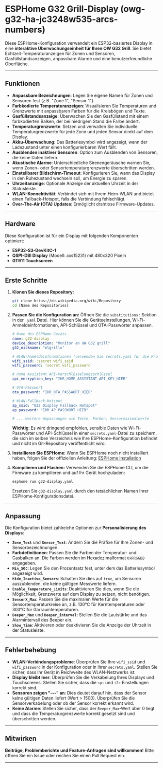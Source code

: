 # ESPHome G32 Grill-Display (owg-g32-ha-jc3248w535-arcs-numbers)

Diese ESPHome-Konfiguration verwandelt ein ESP32-basiertes Display in eine **interaktive Überwachungseinheit für Ihren OW G32 Grill**. Sie bietet Echtzeit-Temperaturanzeigen für Zonen und Sensoren, Gasfüllstandsanzeigen, anpassbare Alarme und eine benutzerfreundliche Oberfläche.

-----

## Funktionen

  * **Anpassbare Bezeichnungen**: Legen Sie eigene Namen für Zonen und Sensoren fest (z.B. "Zone 1", "Sensor 1").
  * **Farbkodierte Temperaturanzeigen**: Visualisieren Sie Temperaturen und Grenzwerte mit anpassbaren Farben für die Kreisbögen und Texte.
  * **Gasfüllstandsanzeige**: Überwachen Sie den Gasfüllstand mit einem farbkodierten Balken, der bei niedrigem Stand die Farbe ändert.
  * **Temperaturgrenzwerte**: Setzen und verwalten Sie individuelle Temperaturgrenzwerte für jede Zone und jeden Sensor direkt auf dem Display.
  * **Akku-Überwachung**: Das Batteriesymbol wird angezeigt, wenn der Ladezustand unter einen konfigurierbaren Wert fällt.
  * **Ausblenden inaktiver Sensoren**: Option zum Ausblenden von Sensoren, die keine Daten liefern.
  * **Akustische Alarme**: Unterschiedliche Sirenengeräusche warnen Sie, wenn Zonen- oder Sensortemperaturgrenzwerte überschritten werden.
  * **Einstellbarer Bildschirm-Timeout**: Konfigurieren Sie, wann das Display in den Ruhezustand wechseln soll, um Energie zu sparen.
  * **Uhrzeitanzeige**: Optionale Anzeige der aktuellen Uhrzeit in der Statusleiste.
  * **WLAN-Konnektivität**: Verbindet sich mit Ihrem Heim-WLAN und bietet einen Fallback-Hotspot, falls die Verbindung fehlschlägt.
  * **Over-The-Air (OTA) Updates**: Ermöglicht drahtlose Firmware-Updates.

-----

## Hardware

Diese Konfiguration ist für ein Display mit folgenden Komponenten optimiert:

  * **ESP32-S3-DevKitC-1**
  * **QSPI-DBI Display** (Modell: axs15231) mit 480x320 Pixeln
  * **GT911 Touchscreen**

-----

## Erste Schritte

1.  **Klonen Sie dieses Repository:**

    ```bash
    git clone https://de.wikipedia.org/wiki/Repository
    cd [Name des Repositories]
    ```

2.  **Passen Sie die Konfiguration an:**
    Öffnen Sie die `substitutions:` Sektion in der `.yaml` Datei. Hier können Sie die Geräteeinstellungen, Wi-Fi-Anmeldeinformationen, API-Schlüssel und OTA-Passwörter anpassen.

    ```yaml
    # Name des ESPHome Geräts
    name: g32-display
    device_description: "Monitor an OW G32 grill"
    g32_nickname: "elgrillo"

    # WLAN-Anmeldeinformationen (verwenden Sie secrets.yaml für die Produktion)
    wifi_ssid: !secret wifi_ssid
    wifi_password: !secret wifi_password

    # Home Assistant API-Verschlüsselungsschlüssel
    api_encryption_key: "IHR_HOME_ASSISTANT_API_KEY_HIER"

    # OTA-Passwort
    ota_password: "IHR_OTA_PASSWORT_HIER"

    # WLAN-Fallback-Hotspot
    ap_ssid: "G32 Display Fallback Hotspot"
    ap_password: "IHR_AP_PASSWORT_HIER"

    # ... weitere Anpassungen wie Texte, Farben, Sensormaximalwerte
    ```

    **Wichtig**: Es wird dringend empfohlen, sensible Daten wie Wi-Fi-Passwörter und API-Schlüssel in einer `secrets.yaml`-Datei zu speichern, die sich im selben Verzeichnis wie Ihre ESPHome-Konfiguration befindet und nicht im Git-Repository veröffentlicht wird.

3.  **Installieren Sie ESPHome:**
    Wenn Sie ESPHome noch nicht installiert haben, folgen Sie der offiziellen Anleitung: [ESPHome Installation](https://www.google.com/search?q=https://esphome.io/guides/getting_started_yaml.html%23installing-esphome)

4.  **Kompilieren und Flashen:**
    Verwenden Sie die ESPHome CLI, um die Firmware zu kompilieren und auf Ihr Gerät hochzuladen:

    ```bash
    esphome run g32-display.yaml
    ```

    Ersetzen Sie `g32-display.yaml` durch den tatsächlichen Namen Ihrer ESPHome-Konfigurationsdatei.

-----

## Anpassung

Die Konfiguration bietet zahlreiche Optionen zur **Personalisierung des Displays**:

  * **`Zone_Text`** und **`Sensor_Text`**: Ändern Sie die Präfixe für Ihre Zonen- und Sensorbezeichnungen.
  * **Farbdefinitionen**: Passen Sie die Farben der Temperatur- und Gasbalken an. Die Farben werden im Hexadezimalformat `0xRRGGBB` angegeben.
  * **`Min_SOC`**: Legen Sie den Prozentsatz fest, unter dem das Batteriesymbol angezeigt wird.
  * **`Hide_Inactive_Sensors`**: Schalten Sie dies auf `true`, um Sensoren auszublenden, die keine gültigen Messwerte liefern.
  * **`Enable_Temperature_Limits`**: Deaktivieren Sie dies, wenn Sie die Möglichkeit, Grenzwerte auf dem Display zu setzen, nicht benötigen.
  * **`SensorX_Max`**: Passen Sie die maximalen Werte für die Sensortemperaturkreise an, z.B. 130°C für Kerntemperaturen oder 300°C für Garraumtemperaturen.
  * **`Beeper_Max`** und **`Beeper_interval`**: Stellen Sie die Lautstärke und das Alarmintervall des Beeper ein.
  * **`Show_Time`**: Aktivieren oder deaktivieren Sie die Anzeige der Uhrzeit in der Statusleiste.

-----

## Fehlerbehebung

  * **WLAN-Verbindungsprobleme**: Überprüfen Sie Ihre `wifi_ssid` und `wifi_password` in der Konfiguration oder in Ihrer `secrets.yaml`. Stellen Sie sicher, dass Ihr Gerät in Reichweite des WLAN-Netzwerks ist.
  * **Display bleibt leer**: Überprüfen Sie die Verkabelung Ihres Displays und Touchscreens. Stellen Sie sicher, dass die `spi` und `i2c` Einstellungen korrekt sind.
  * **Sensoren zeigen "---" an**: Dies deutet darauf hin, dass der Sensor keine gültigen Daten liefert (Wert \> 1500). Überprüfen Sie die Sensorverkabelung oder ob der Sensor korrekt erkannt wird.
  * **Keine Alarme**: Stellen Sie sicher, dass der `Beeper_Max`-Wert über 0 liegt und dass die Temperaturgrenzwerte korrekt gesetzt sind und überschritten werden.

-----

## Mitwirken

**Beiträge, Problemberichte und Feature-Anfragen sind willkommen\!** Bitte öffnen Sie ein Issue oder reichen Sie einen Pull Request ein.

-----
